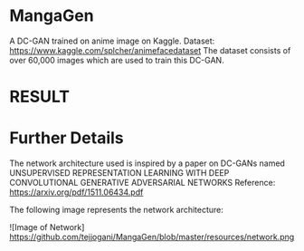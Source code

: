 # MangaGen
A DC-GAN trained on anime image on Kaggle.
Dataset: https://www.kaggle.com/splcher/animefacedataset
The dataset consists of over 60,000 images which are used to train this DC-GAN.

# RESULT


# Further Details
The network architecture used is inspired by a paper on DC-GANs named UNSUPERVISED REPRESENTATION LEARNING WITH DEEP CONVOLUTIONAL GENERATIVE ADVERSARIAL NETWORKS Reference: https://arxiv.org/pdf/1511.06434.pdf

The following image represents the network architecture:

![Image of Network]
https://github.com/tejjogani/MangaGen/blob/master/resources/network.png
